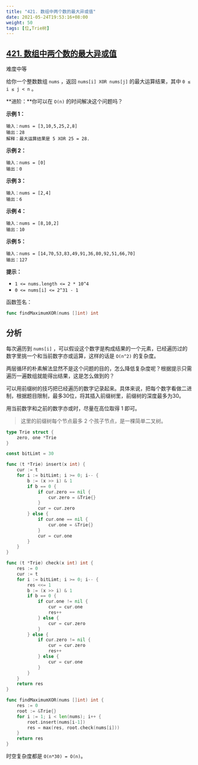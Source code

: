 ```yaml
---
title: "421. 数组中两个数的最大异或值"
date: 2021-05-24T19:53:16+08:00
weight: 50
tags: [位,Trie树]
---
```


## [421. 数组中两个数的最大异或值](https://leetcode-cn.com/problems/maximum-xor-of-two-numbers-in-an-array/)

难度中等

给你一个整数数组 `nums` ，返回 `nums[i] XOR nums[j]` 的最大运算结果，其中 `0 ≤ i ≤ j < n` 。

**进阶：**你可以在 `O(n)` 的时间解决这个问题吗？

**示例 1：**

```
输入：nums = [3,10,5,25,2,8]
输出：28
解释：最大运算结果是 5 XOR 25 = 28.
```

**示例 2：**

```
输入：nums = [0]
输出：0
```

**示例 3：**

```
输入：nums = [2,4]
输出：6
```

**示例 4：**

```
输入：nums = [8,10,2]
输出：10
```

**示例 5：**

```
输入：nums = [14,70,53,83,49,91,36,80,92,51,66,70]
输出：127
```

**提示：**

- `1 <= nums.length <= 2 * 10^4`
- `0 <= nums[i] <= 2^31 - 1`

函数签名：

```go
func findMaximumXOR(nums []int) int
```

## 分析

每次遍历到 `nums[i]` ，可以假设这个数字是构成结果的一个元素，已经遍历过的数字里挑一个和当前数字亦或运算，这样的话是 `O(n^2)` 的复杂度。

两层循环的朴素解法显然不是这个问题的目的，怎么降低复杂度呢？根据提示只需遍历一遍数组就能得出结果，这是怎么做到的？

可以用前缀树的技巧把已经遍历的数字记录起来。具体来说，把每个数字看做二进制，根据题目限制，最多30位，将其插入前缀树里，前缀树的深度最多为30。

用当前数字和之前的数字亦或时，尽量在高位取得 1 即可。

> 这里的前缀树每个节点最多 2 个孩子节点，是一棵简单二叉树。

```go
type Trie struct {
	zero, one *Trie
}

const bitLimt = 30

func (t *Trie) insert(x int) {
	cur := t
	for i := bitLimt; i >= 0; i-- {
		b := (x >> i) & 1
		if b == 0 {
			if cur.zero == nil {
				cur.zero = &Trie{}
			}
			cur = cur.zero
		} else {
			if cur.one == nil {
				cur.one = &Trie{}
			}
			cur = cur.one
		}
	}
}

func (t *Trie) check(x int) int {
	res := 0
	cur := t
	for i := bitLimt; i >= 0; i-- {
		res <<= 1
		b := (x >> i) & 1
		if b == 0 {
			if cur.one != nil {
				cur = cur.one
				res++
			} else {
				cur = cur.zero
			}
		} else {
			if cur.zero != nil {
				cur = cur.zero
				res++
			} else {
				cur = cur.one				
			}
		}
	}
	return res
}

func findMaximumXOR(nums []int) int {
	res := 0
	root := &Trie{}
	for i := 1; i < len(nums); i++ {
		root.insert(nums[i-1])
		res = max(res, root.check(nums[i]))
	}
	return res
}
```

时空复杂度都是 `O(n*30) = O(n)`。

